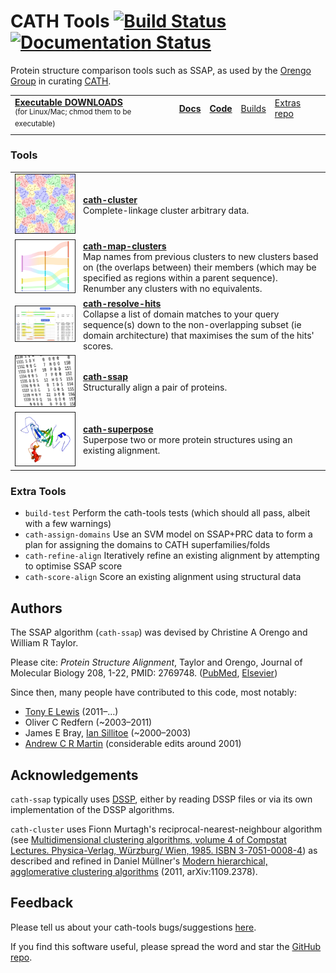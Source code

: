 # CATH Tools [![Build Status](https://travis-ci.com/UCLOrengoGroup/cath-tools.svg?branch=master)](https://travis-ci.com/UCLOrengoGroup/cath-tools) [![Documentation Status](https://readthedocs.org/projects/cath-tools/badge/?version=latest)](https://readthedocs.org/projects/cath-tools/?badge=latest)

Protein structure comparison tools such as SSAP, as used by the [Orengo Group](https://www.ucl.ac.uk/orengo-group "Orengo Group website") in curating [CATH](http://www.cathdb.info/ "CATH website").

| | | | | |
|:-- |:-- |:-- |:-- |:-- |
| [**Executable DOWNLOADS**](https://github.com/UCLOrengoGroup/cath-tools/releases/latest "Downloads for the latest CATH Tools release") <br> <sup> (for Linux/Mac; chmod them to be executable)</sup> | [**Docs**](http://cath-tools.readthedocs.io/en/latest/ "CATH Tools user documentation at Read the Docs") <br> <sup> &nbsp; </sup> | [**Code**](https://github.com/UCLOrengoGroup/cath-tools "CATH Tools GitHub repository") <br> <sup> &nbsp; </sup> | [Builds](https://travis-ci.com/UCLOrengoGroup/cath-tools "CATH Tools Travis-CI builds") <br> <sup> &nbsp; </sup> | [Extras repo](https://github.com/UCLOrengoGroup/cath-tools-supplementary "CATH Tools Supplementary GitHub repository") <br> <sup> &nbsp; </sup> |


### Tools

| | |
|:-- |:-- |
| <img class="tool-thumb" style="border-style: solid; border-width: 1px;" src="https://raw.githubusercontent.com/UCLOrengoGroup/cath-tools/master/docs/tools/img/cath-cluster.jpg"         width="400" /> | [ **cath-cluster** ]( http://cath-tools.readthedocs.io/en/latest/tools/cath-cluster ) <br> Complete-linkage cluster arbitrary data. |
| <img class="tool-thumb" style="border-style: solid; border-width: 1px;" src="https://raw.githubusercontent.com/UCLOrengoGroup/cath-tools/master/docs/tools/img/cath-map-clusters.jpg"         width="400" /> | [ **cath-map-clusters** ]( http://cath-tools.readthedocs.io/en/latest/tools/cath-map-clusters ) <br> Map names from previous clusters to new clusters based on (the overlaps between) their members (which may be specified as regions within a parent sequence). Renumber any clusters with no equivalents. |
| <img class="tool-thumb" style="border-style: solid; border-width: 1px;" src="https://raw.githubusercontent.com/UCLOrengoGroup/cath-tools/master/docs/tools/img/cath-resolve-hits.example.jpg" width="400" /> | [ **cath-resolve-hits** ]( http://cath-tools.readthedocs.io/en/latest/tools/cath-resolve-hits ) <br> Collapse a list of domain matches to your query sequence(s) down to the non-overlapping subset (ie domain architecture) that maximises the sum of the hits' scores. |
| <img class="tool-thumb" style="border-style: solid; border-width: 1px;" src="https://raw.githubusercontent.com/UCLOrengoGroup/cath-tools/master/docs/tools/img/ssap_alignment.jpg"            width="400" /> | [ **cath-ssap**         ]( http://cath-tools.readthedocs.io/en/latest/tools/cath-ssap         ) <br> Structurally align a pair of proteins. |
| <img class="tool-thumb" style="border-style: solid; border-width: 1px;" src="https://raw.githubusercontent.com/UCLOrengoGroup/cath-tools/master/docs/tools/img/1fi2A00_1j58A01.good.jpg"      width="400" /> | [ **cath-superpose**    ]( http://cath-tools.readthedocs.io/en/latest/tools/cath-superpose    ) <br> Superpose two or more protein structures using an existing alignment. |

### Extra Tools

 * `build-test`          Perform the cath-tools tests (which should all pass, albeit with a few warnings)
 * `cath-assign-domains` Use an SVM model on SSAP+PRC data to form a plan for assigning the domains to CATH superfamilies/folds
 * `cath-refine-align`   Iteratively refine an existing alignment by attempting to optimise SSAP score
 * `cath-score-align`    Score an existing alignment using structural data

<!--
| |
|:-- |:-- |
| `cath-assign-domains` | Use an SVM model on SSAP+PRC data to form a plan for assigning the domains to CATH superfamilies/folds |
| `cath-refine-align`   | Iteratively refine an existing alignment by attempting to optimise SSAP score                          |
| `cath-score-align`    | Score an existing alignment using structural data                                                      |
| `check-pdb`           | Check a PDB file for some potential problems                                                           |
-->

Authors
-------

The SSAP algorithm (`cath-ssap`) was devised by Christine A Orengo and William R Taylor.

Please cite: *Protein Structure Alignment*, Taylor and Orengo, Journal of Molecular Biology 208, 1-22, PMID: 2769748. ([PubMed](https://www.ncbi.nlm.nih.gov/pubmed/2769748), [Elsevier](http://www.sciencedirect.com/science/article/pii/0022283689900843))

Since then, many people have contributed to this code, most notably:

  * [Tony E Lewis](https://github.com/tonyelewis)             (2011&ndash;&hellip;)
  * Oliver C Redfern                                          (~2003&ndash;2011)
  * James E Bray, [Ian Sillitoe](https://github.com/sillitoe) (~2000&ndash;2003)
  * [Andrew C R Martin](https://github.com/AndrewCRMartin)    (considerable edits around 2001)

Acknowledgements
----------------

`cath-ssap` typically uses [DSSP](https://github.com/cmbi/xssp), either by reading DSSP files or via its own implementation of the DSSP algorithms.

`cath-cluster` uses Fionn Murtagh's reciprocal-nearest-neighbour algorithm (see [Multidimensional clustering algorithms, volume 4 of Compstat Lectures.
Physica-Verlag, Würzburg/ Wien, 1985. ISBN 3-7051-0008-4](http://www.multiresolutions.com/strule/MClA/)) as described and refined in Daniel Müllner's [Modern hierarchical, agglomerative clustering algorithms](https://arxiv.org/abs/1109.2378) (2011, arXiv:1109.2378).

Feedback
--------

Please tell us about your cath-tools bugs/suggestions [here](https://github.com/UCLOrengoGroup/cath-tools/issues/new).

If you find this software useful, please spread the word and star the [GitHub repo](https://github.com/UCLOrengoGroup/cath-tools).
